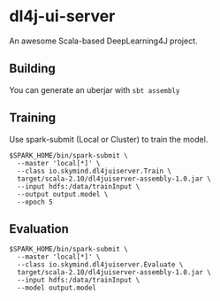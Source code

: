 # dl4j-ui-server

An awesome Scala-based DeepLearning4J project.

## Building

You can generate an uberjar with `sbt assembly`

## Training

Use spark-submit (Local or Cluster) to train the model.

    $SPARK_HOME/bin/spark-submit \
      --master 'local[*]' \
      --class io.skymind.dl4juiserver.Train \
      target/scala-2.10/dl4juiserver-assembly-1.0.jar \
      --input hdfs:/data/trainInput \ 
      --output output.model \ 
      --epoch 5

## Evaluation

    $SPARK_HOME/bin/spark-submit \
      --master 'local[*]' \
      --class io.skymind.dl4juiserver.Evaluate \
      target/scala-2.10/dl4juiserver-assembly-1.0.jar \
      --input hdfs:/data/trainInput \ 
      --model output.model